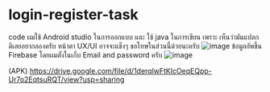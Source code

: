 # login-register-task
code ผมใช้ Android studio 
ในการออกแบบ และ ใช้ java ในการเขียน เพราะ เห็นว่ามันแปลกดีเลยอยากลองครับ หน้าตา UX/UI อาจจะแข็งๆ ขอโทษในส่วนนี้ด้วยนะครับ
![image](https://github.com/Anonchinn/login-register-task/assets/144022860/f28bdfa0-17e2-4e4b-bc14-f0779c0ddb20)
ข้อมูลอัพขึ้น Firebase โดยผมตั้งในเก็บ Email and password ครับ
![image](https://github.com/Anonchinn/login-register-task/assets/144022860/e668c26a-4a87-4138-9f4f-e80950548688)


(APK)
https://drive.google.com/file/d/1derqlwFtKlcOeqEQpp-Ur7o2EqtsuRQT/view?usp=sharing
